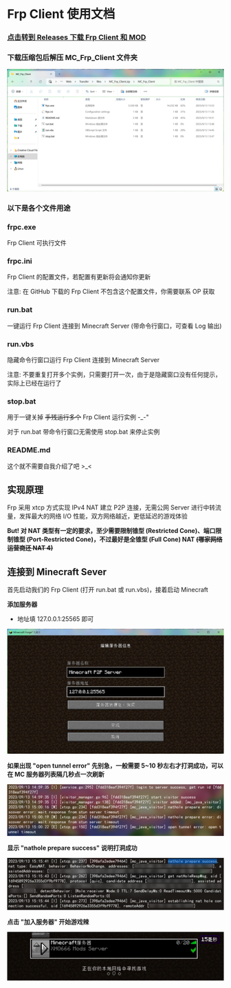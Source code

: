 # Frp Client 使用文档

### [点击转到 Releases 下载 Frp Client 和 MOD](https://github.com/XHQ6666/MC_Server/releases)

### 下载压缩包后解压 MC_Frp_Client 文件夹

![Frp Client Image](images/files.png)

### 以下是各个文件用途

### frpc.exe

Frp Client 可执行文件

### frpc.ini

Frp Client 的配置文件，若配置有更新将会通知你更新

注意: 在 GitHub 下载的 Frp Client 不包含这个配置文件，你需要联系 OP 获取

### run.bat

一键运行 Frp Client 连接到 Minecraft Server (带命令行窗口，可查看 Log 输出)

### run.vbs

隐藏命令行窗口运行 Frp Client 连接到 Minecraft Server

注意: 不要重复打开多个实例，只需要打开一次，由于是隐藏窗口没有任何提示，实际上已经在运行了

### stop.bat

用于一键关掉 ~~手残运行多个~~ Frp Client 运行实例 -_-"

对于 run.bat 带命令行窗口无需使用 stop.bat 来停止实例

### README.md

这个就不需要自我介绍了吧 >_<


## 实现原理

Frp 采用 xtcp 方式实现 IPv4 NAT 建立 P2P 连接，无需公网 Server 进行中转流量，发挥最大的网络 I/O 性能，双方网络越近，更低延迟的游戏体验

__But! 对 NAT 类型有一定的要求，至少需要限制锥型 (Restricted Cone)、端口限制锥型 (Port-Restricted Cone)，不过最好是全锥型 (Full Cone) NAT ~~(哪家网络运营商还 NAT 4)~~__

## 连接到 Minecraft Sever

首先启动我们的 Frp Client (打开 run.bat 或 run.vbs)，接着启动 Minecraft

__添加服务器__

+ 地址填 127.0.0.1:25565 即可

![MC Server Info Image](images/server_info.png)

__如果出现 "open tunnel error" 先别急，一般需要 5~10 秒左右才打洞成功，可以在 MC 服务器列表隔几秒点一次刷新__

![Frp Client Image](images/open_tunnel_error.png)

__显示 "nathole prepare success" 说明打洞成功__

![Frp Client Image](images/nathole_success.png)

__点击 "加入服务器" 开始游戏辣__

![MC Server Info Image](images/delay.png)
